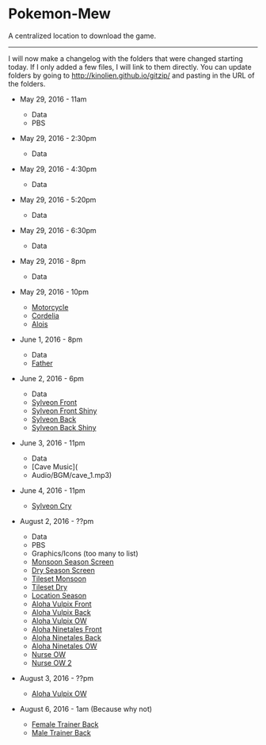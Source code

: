 # Pokemon-Mew
A centralized location to download the game.

* * *

I will now make a changelog with the folders that were changed starting today. If I only added a few files, I will link to them directly. You can update folders by going to http://kinolien.github.io/gitzip/ and pasting in the URL of the folders.

* May 29, 2016 - 11am
  * Data
  * PBS

* May 29, 2016 - 2:30pm
  * Data

* May 29, 2016 - 4:30pm
  * Data

* May 29, 2016 - 5:20pm
  * Data

* May 29, 2016 - 6:30pm
  * Data

* May 29, 2016 - 8pm
  * Data

* May 29, 2016 - 10pm
  * [Motorcycle](Graphics/Characters/BW169.png)
  * [Cordelia](Graphics/Characters/BW168.png)
  * [Alois](Graphics/Characters/BW167.png)
* June 1, 2016 - 8pm
  * Data
  * [Father](Graphics/Characters/BW170.png)

* June 2, 2016 - 6pm
  * Data
  * [Sylveon Front](Graphics/Battlers/Front/650.png)
  * [Sylveon Front Shiny](Graphics/Battlers/FrontShiny/650s.png)
  * [Sylveon Back](Graphics/Battlers/Back/650b.png)
  * [Sylveon Back Shiny](Graphics/Battlers/BackShiny/650sb.png)

* June 3, 2016 - 11pm
  * Data
  * [Cave Music](
  * Audio/BGM/cave_1.mp3)

* June 4, 2016 - 11pm
  * [Sylveon Cry](Audio/SE/Cries/650Cry.wav)

* August 2, 2016 - ??pm
  * Data
  * PBS
  * Graphics/Icons (too many to list)
  * [Monsoon Season Screen](Graphics/Pictures/season_monsoon.png)
  * [Dry Season Screen](Graphics/Pictures/season_dry.png)
  * [Tileset Monsoon](Graphics/Tilesets/Outdoor_monsoon.png)
  * [Tileset Dry](Graphics/Tilesets/Outdoor_dry.png)
  * [Location Season](Graphics/Pictures/locationseason.png)
  * [Aloha Vulpix Front](Graphics/Battlers/Front/037_1.png)
  * [Aloha Vulpix Back](Graphics/Battlers/Back/037b_1.png)
  * [Aloha Vulpix OW](Graphics/Characters/037_1.png)
  * [Aloha Ninetales Front](Graphics/Battlers/Front/038_1.png)
  * [Aloha Ninetales Back](Graphics/Battlers/Back/038b_1.png)
  * [Aloha Ninetales OW](Graphics/Characters/038_1.png)
  * [Nurse OW](Graphics/Characters/BW071.png)
  * [Nurse OW 2](Graphics/Characters/BW071a.png)

* August 3, 2016 - ??pm
  * [Aloha Vulpix OW](Graphics/Characters/037_1.png)

* August 6, 2016 - 1am (Because why not)
  * [Female Trainer Back](Graphics/Characters/trback001.png)
  * [Male Trainer Back](Graphics/Characters/trback000.png)